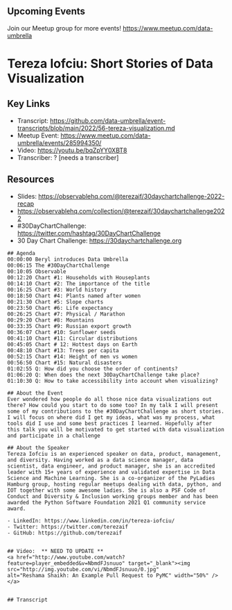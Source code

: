 
## Upcoming Events
Join our Meetup group for more events!
https://www.meetup.com/data-umbrella

# Tereza Iofciu: Short Stories of Data Visualization

## Key Links
- Transcript: https://github.com/data-umbrella/event-transcripts/blob/main/2022/56-tereza-visualization.md
- Meetup Event: https://www.meetup.com/data-umbrella/events/285994350/
- Video: https://youtu.be/bqZpYY0XBT8
- Transcriber:  ? [needs a transcriber]

## Resources
- Slides: https://observablehq.com/@terezaif/30daychartchallenge-2022-recap
- https://observablehq.com/collection/@terezaif/30daychartchallenge2022
- #30DayChartChallenge: https://twitter.com/hashtag/30DayChartChallenge
- 30 Day Chart Challenge: https://30daychartchallenge.org

```text
## Agenda
00:00:00 Beryl introduces Data Umbrella
00:06:15 The #30DayChartChallenge
00:10:05 Observable
00:12:20 Chart #1: Households with Houseplants
00:14:10 Chart #2: The importance of the title
00:16:25 Chart #3: World history
00:18:50 Chart #4: Plants named after women
00:21:30 Chart #5: Slope charts
00:23:50 Chart #6: Life expectancy
00:26:25 Chart #7: Physical / Marathon
00:29:20 Chart #8: Mountains
00:33:35 Chart #9: Russian export growth
00:36:07 Chart #10: Sunflower seeds
00:41:10 Chart #11: Circular distributions
00:45:05 Chart # 12: Hottest days on Earth
00:48:10 Chart #13: Trees per capita
00:52:15 Chart #14: Height of men vs women
00:56:50 Chart #15: Natural disasters
01:02:55 Q: How did you choose the order of continents?
01:06:20 Q: When does the next 30DayChartChallenge take place?
01:10:30 Q: How to take accessibility into account when visualizing?

## About the Event
Ever wondered how people do all those nice data visualizations out there? How could you start to do some too? In my talk I will present some of my contributions to the #30DayChartChallenge as short stories. I will focus on where did I get my ideas, what was my process, what tools did I use and some best practices I learned. Hopefully after this talk you will be motivated to get started with data visualization and participate in a challenge

## About the Speaker
Tereza Iofciu is an experienced speaker on data, product, management, and diversity. Having worked as a data science manager, data scientist, data engineer, and product manager, she is an accredited leader with 15+ years of experience and validated expertise in Data Science and Machine Learning. She is a co-organizer of the PyLadies Hamburg group, hosting regular meetups dealing with data, python, and IOT together with some awesome ladies. She is also a PSF Code of Conduct and Diversity & Inclusion working groups member and has been awarded the Python Software Foundation 2021 Q1 community service award.

- LinkedIn: https://www.linkedin.com/in/tereza-iofciu/
- Twitter: https://twitter.com/terezaif
- GitHub: https://github.com/terezaif


## Video:  ** NEED TO UPDATE **
<a href="http://www.youtube.com/watch?feature=player_embedded&v=NbmdFJsnuuo" target="_blank"><img src="http://img.youtube.com/vi/NbmdFJsnuuo/0.jpg"
alt="Reshama Shaikh: An Example Pull Request to PyMC" width="50%" /></a>


## Transcript
